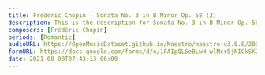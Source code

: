 ```yaml
---
title: Frédéric Chopin - Sonata No. 3 in B Minor Op. 58 (2)
description: This is the description for Sonata No. 3 in B Minor Op. 58 by Frédéric Chopin
composers: [Frédéric Chopin]
periods: [Romantic]
audioURL: https://OpenMusicDataset.github.io/Maestro/maestro-v3.0.0/2004/MIDI-Unprocessed_XP_09_R1_2004_05_ORIG_MID--AUDIO_09_R1_2004_07_Track07_wav.midi
formURL: https://docs.google.com/forms/d/e/1FAIpQLSeBLwH_wlMcr5jNICkSK2kiK8dkmj3SW2gwSiOIFdXP0pADmQ/viewform
date: 2021-08-08T07:43:13-06:00
---
```

